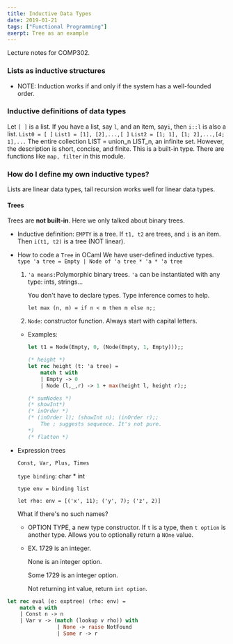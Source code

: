 ```yaml
---
title: Inductive Data Types
date: 2019-01-21
tags: ["Functional Programming"]
exerpt: Tree as an example
---
```


Lecture notes for COMP302.

### Lists as inductive structures

- NOTE: Induction works if and only if the system has a well-founded order.

### Inductive definitions of data types

Let `[ ]` is a list. If you have a list, say `l`, and an item, say`i`, then `i::l` is also a list.
`List0 = [ ]`
`List1 = [1], [2],...,[ ]`
`List2 = [1; 1], [1; 2],...,[4; 1],...`
The entire collection LIST = union_n LIST_n, an infinite set. However, the description is short, concise, and finite.
This is a built-in type. There are functions like `map, filter` in this module.

### How do I define my own inductive types?

Lists are linear data types, tail recursion works well for linear data types.

#### Trees

Trees are **not built-in**. Here we only talked about binary trees.

- Inductive definition:
  `EMPTY` is a tree.
  If `t1, t2` are trees, and `i` is an item. Then `i(t1, t2)` is a tree (NOT linear).

- How to code a `Tree` in OCaml
  We have user-defined inductive types.
  `type 'a tree = Empty | Node of 'a tree * 'a * 'a tree`

  1. `'a means:`Polymorphic binary trees. `'a` can be instantiated with any type: ints, strings...

     You don't have to declare types. Type inference comes to help.

     `let max (n, m) = if n < m then m else n;;`

  2. `Node`: constructor function. Always start with capital letters.

  - Examples:

    ```ocaml
    let t1 = Node(Empty, 0, (Node(Empty, 1, Empty)));;

    (* height *)
    let rec height (t: 'a tree) =
    	match t with
    	| Empty -> 0
    	| Node (l,_,r) -> 1 + max(height l, height r);;

    (* sumNodes *)
    (* showInt*)
    (* inOrder *)
    (* (inOrder l); (showInt n); (inOrder r);;
    	The ; suggests sequence. It's not pure.
    *)
    (* flatten *)
    ```

- Expression trees

  `Const, Var, Plus, Times`

  `type binding`: char \* int

  `type env = binding list`

  `let rho: env = [('x', 11); ('y', 7); ('z', 2)]`

  What if there's no such names?

  - OPTION TYPE, a new type constructor. If `t` is a type, then `t option` is another type. Allows you to optionally return a `NOne` value.

  - EX. 1729 is an integer.

    None is an integer option.

    Some 1729 is an integer option.

    Not returning int value, return `int option`.

```ocaml
let rec eval (e: exptree) (rho: env) =
	match e with
	| Const n -> n
	| Var v -> (match (lookup v rho)) with
				| None -> raise NotFound
				| Some r -> r
```
